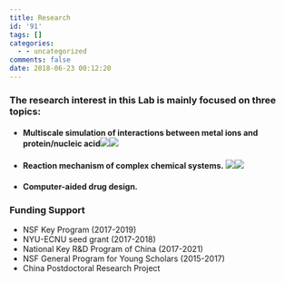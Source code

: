 ```yaml
---
title: Research
id: '91'
tags: []
categories:
  - - uncategorized
comments: false
date: 2018-06-23 00:12:20
---
```


### The research interest in this Lab is mainly focused on three topics:

*   #### Multiscale simulation of interactions between metal ions and protein/nucleic acid![](http://computchem.cn/wp-content/uploads/2018/06/research-1024x993.png)![](https://img.njzjz.win/?url=https://api.njzjz.win/1jHOkGyPgne4mfbfI6mF5aLLtsk2TtcnT)
    
*   #### Reaction mechanism of complex chemical systems. ![](http://computchem.cn/wp-content/uploads/2018/06/research2-1024x907.png)![](https://img.njzjz.win/?url=https://api.njzjz.win/1OV0JUIztLlrRdBd-asGYrnEE6IdA-_0y)
    
*   #### Computer-aided drug design.
    

### Funding Support

*   NSF Key Program (2017-2019)
*   NYU-ECNU seed grant (2017-2018)
*   National Key R&D Program of China (2017-2021)
*   NSF General Program for Young Scholars (2015-2017)
*   China Postdoctoral Research Project